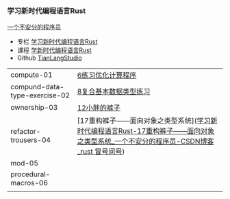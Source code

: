 ### 学习新时代编程语言Rust

[一个不安分的程序员](https://blog.csdn.net/tianlangstudio) 

- 专栏 [学习新时代编程语言Rust](https://blog.csdn.net/tianlangstudio/category_9335992.html)
- 课程 [学新时代编程语言Rust](https://edu.51cto.com/course/19232.html)
- Github [TianLangStudio](https://github.com/TianLangStudio?tab=repositories)



|                               |                                                              |
| ----------------------------- | ------------------------------------------------------------ |
| compute-01                    | [6练习优化计算程序](https://blog.csdn.net/tianlangstudio/article/details/100829633) |
| compund-data-type-exercise-02 | [8复合基本数据类型练习](https://blog.csdn.net/tianlangstudio/article/details/100829872) |
| ownership-03                  | [12小胖的裤子](https://blog.csdn.net/tianlangstudio/article/details/100971219) |
| refactor-trousers-04          | [17重构裤子——面向对象之类型系统]([学习新时代编程语言Rust-17重构裤子——面向对象之类型系统_一个不安分的程序员-CSDN博客_rust 冒号问号](https://blog.csdn.net/tianlangstudio/article/details/102554477)) |
| mod-05                        |                                                              |
| procedural-macros-06          |                                                              |
|                               |                                                              |

